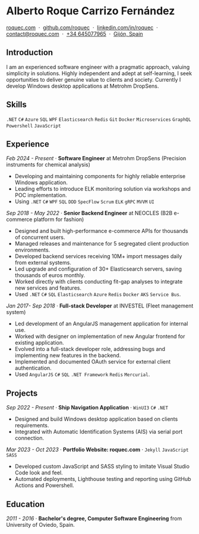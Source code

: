 # Alberto Roque Carrizo Fernández

<div>
<a href="https://roquec.com">roquec.com</a>&nbsp;&nbsp;·&nbsp;
<a href="https://github.com/roquec">github.com/roquec</a>&nbsp;&nbsp;·&nbsp;
<a href="https://www.linkedin.com/in/roquec">linkedin.com/in/roquec</a>&nbsp;&nbsp;·&nbsp;
<a href="mailto:contact@roquec.com">contact@roquec.com</a>&nbsp;&nbsp;·&nbsp;
<a href="tel:+34645077965">+34 645077965</a>&nbsp;&nbsp;·&nbsp;
<a href="https://maps.app.goo.gl/5ugmj2YVeL6EC6iC7">Gijón, Spain</a>
</div>

## Introduction

I am an experienced software engineer with a pragmatic approach, valuing simplicity in solutions. Highly independent and adept at self-learning, I seek opportunities to deliver genuine value to clients and society. Currently I develop Windows desktop applications at Metrohm DropSens.

## Skills

`.NET` `C#` `Azure` `SQL` `WPF` `Elasticsearch` `Redis` `Git` `Docker` `Microservices` `GraphQL`  `Powershell` `JavaScript`

## Experience

_Feb 2024 - Present_ · **Software Engineer** at Metrohm DropSens (Precision instruments for chemical analysis)
* Developing and maintaining components for highly reliable enterprise Windows application.
* Leading efforts to introduce ELK monitoring solution via workshops and POC implementation.
* Using `.NET` `C#` `WPF` `SQL` `DDD` `SpecFlow` `Scrum` `ELK` `gRPC` `MVVM` `UI`

_Sep 2018 - May 2022_ · **Senior Backend Engineer** at NEOCLES (B2B e-commerce platform for fashion)

* Designed and built high-performance e-commerce APIs for thousands of concurrent users.
* Managed releases and maintenance for 5 segregated client production environments.
* Developed backend services receiving 10M+ import messages daily from external systems.
* Led upgrade and configuration of 30+ Elasticsearch servers, saving thousands of euros monthly.
* Worked directly with clients conducting fit-gap analyses to integrate new services and features.
* Used `.NET` `C#` `SQL` `Elasticsearch` `Azure` `Redis` `Docker` `AKS` `Service Bus`.

_Jan 2017- Sep 2018_ · **Full-stack Developer** at INVESTEL (Fleet management system)

* Led development of an AngularJS management application for internal use.
* Worked with designer on implementation of new Angular frontend for existing application.
* Evolved into a full-stack developer role, addressing bugs and implementing new features in the backend.
* Implemented and documented OAuth service for external client authentication.
* Used `AngularJS` `C#` `SQL` `.NET Framework` `Redis` `Mercurial`.

## Projects

_Sep 2022 - Present_ · **Ship Navigation Application** · `WinUI3` `C#` `.NET`
* Designed and build Windows desktop application based on clients requirements.
* Integrated with Automatic Identification Systems (AIS) via serial port connection.

_Mar 2023 - Oct 2023_ · **Portfolio Website: roquec.com** · `Jekyll` `JavaScript` `SASS`
* Developed custom JavaScript and SASS styling to imitate Visual Studio Code look and feel.
* Automated deployments, Lighthouse testing and reporting using GitHub Actions and Powershell.

## Education

_2011 - 2016_ · **Bachelor's degree, Computer Software Engineering** from University of Oviedo, Spain.